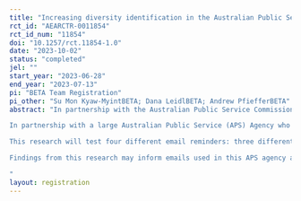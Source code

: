 ```yaml
---
title: "Increasing diversity identification in the Australian Public Service"
rct_id: "AEARCTR-0011854"
rct_id_num: "11854"
doi: "10.1257/rct.11854-1.0"
date: "2023-10-02"
status: "completed"
jel: ""
start_year: "2023-06-28"
end_year: "2023-07-13"
pi: "BETA Team Registration"
pi_other: "Su Mon Kyaw-MyintBETA; Dana LeidlBETA; Andrew PfiefferBETA"
abstract: "In partnership with the Australian Public Service Commission, BETA is exploring ways to increase rates of disability identification in APS agency HR systems. 
In partnership with a large Australian Public Service (APS) Agency who was planning to send reminder emails to staff to update their diversity information, BETA designed and conducted a four-arm trial to explore the effect of email reminders on diversity identification. 
This research will test four different email reminders: three different behaviorally informed emails against attention control which is standard, information only BAU email.  
Findings from this research may inform emails used in this APS agency and inform work undertaken in other APS agencies. 
"
layout: registration
---
```


